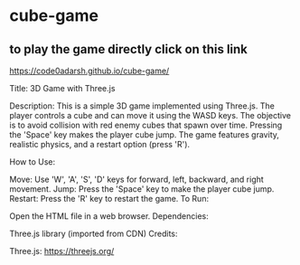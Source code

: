 # cube-game

## to play the game directly click on this link
https://code0adarsh.github.io/cube-game/


Title: 3D Game with Three.js

Description:
This is a simple 3D game implemented using Three.js. The player controls a cube and can move it using the WASD keys. The objective is to avoid collision with red enemy cubes that spawn over time. Pressing the 'Space' key makes the player cube jump. The game features gravity, realistic physics, and a restart option (press 'R').

How to Use:

Move: Use 'W', 'A', 'S', 'D' keys for forward, left, backward, and right movement.
Jump: Press the 'Space' key to make the player cube jump.
Restart: Press the 'R' key to restart the game.
To Run:

Open the HTML file in a web browser.
Dependencies:

Three.js library (imported from CDN)
Credits:

Three.js: https://threejs.org/
